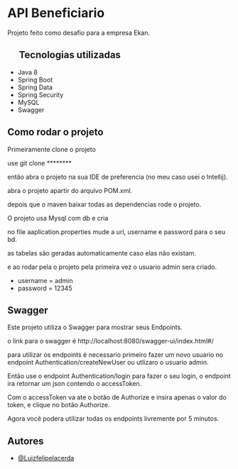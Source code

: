 
# API Beneficiario

Projeto feito como desafio para a empresa Ekan.


## &emsp; Tecnologias utilizadas
* Java 8
* Spring Boot
* Spring Data
* Spring Security
* MySQL
* Swagger

## Como rodar o projeto

Primeiramente clone o projeto

use git clone ********

então abra o projeto na sua IDE de preferencia (no meu caso usei o Intellij).

abra o projeto apartir do arquivo POM.xml.

depois que o maven baixar todas as dependencias rode o projeto.

O projeto usa Mysql com db e cria 

no file aaplication.properties mude a url, username e password para o seu bd.

as tabelas são geradas automaticamente caso elas não existam.

e ao rodar pela o projeto pela primeira vez o usuario admin sera criado.
* username = admin
* password = 12345




## Swagger

Este projeto utiliza o Swagger para mostrar seus Endpoints.

o link para o swagger é http://localhost:8080/swagger-ui/index.html#/

para utilizar os endpoints é necessario primeiro fazer um novo usuario no endpoint Authentication/createNewUser ou utlizaro o usuario admin.

Então use o endpoint Authentication/login para fazer o seu login, o endpoint ira retornar um json contendo o accessToken.

Com o accessToken va ate o botão de Authorize e insira apenas o valor do token, e clique no botão Authorize.

Agora você podera utilizar todas os endpoints livremente por 5 minutos.


## Autores

- [@Luizfelipelacerda](https://github.com/Luizfelipelacerda)


